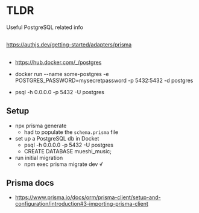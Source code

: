 # TLDR

Useful PostgreSQL related info

##

https://authjs.dev/getting-started/adapters/prisma

##

- https://hub.docker.com/_/postgres
- docker run --name some-postgres -e POSTGRES_PASSWORD=mysecretpassword -p 5432:5432 -d postgres

- psql -h 0.0.0.0 -p 5432 -U postgres


## Setup

- npx prisma generate
  - had to populate the `schema.prisma` file
- set up a PostgreSQL db in Docket
  - psql -h 0.0.0.0 -p 5432 -U postgres
  - CREATE DATABASE mueshi_music;
- run initial migration
  - npm exec prisma migrate dev √


## Prisma docs

- https://www.prisma.io/docs/orm/prisma-client/setup-and-configuration/introduction#3-importing-prisma-client